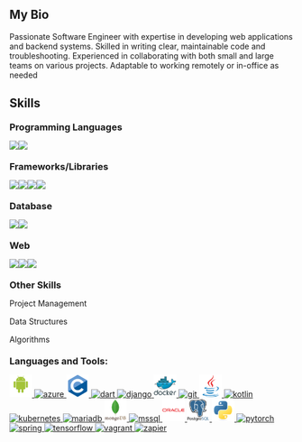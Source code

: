 <h2>My Bio</h2>
Passionate Software Engineer with expertise in developing web applications and backend systems. Skilled in 
writing clear, maintainable code and troubleshooting. Experienced in collaborating with both small and large 
teams on various projects. Adaptable to working remotely or in-office as needed

<h2>Skills</h2>

<h3>Programming Languages</h3>
<ul>
  <li>
    <img src="https://img.shields.io/badge/python-%23ED8B00.svg?style=for-the-badge&logo=python&logoColor=white" align="left" />
    <img src="https://img.shields.io/badge/javascript-%23323330.svg?style=for-the-badge&logo=javascript&logoColor=%23F7DF1E" align="left" />
    <div style="clear: both;"></div>
  </li>
</ul>

<h3>Frameworks/Libraries</h3>
<ul>
  <li>
    <img src="https://img.shields.io/badge/react-%2320232a.svg?style=for-the-badge&logo=react&logoColor=%2361DAFB" align="left" />
    <img src="https://img.shields.io/badge/flask-%23CC342D.svg?style=for-the-badge&logo=flask&logoColor=white" align="left" />
    <img src="https://img.shields.io/badge/django-%23CC0000.svg?style=for-the-badge&logo=django&logoColor=white" align="left" />
    <img src="https://img.shields.io/badge/fastapi-%23CC0000.svg?style=for-the-badge&logo=fastapi&logoColor=green" align="left" />
    <div style="clear: both;"></div>
  </li>
</ul>

<h3>Database</h3>
<ul>
  <li>
    <img src="https://img.shields.io/badge/postgresql-%23336791.svg?style=for-the-badge&logo=postgresql&logoColor=white" align="left" />
    <img src="https://img.shields.io/badge/sql-%23F29111.svg?style=for-the-badge&logo=microsoft-sql-server&logoColor=white" align="left" />
    <div style="clear: both;"></div>
  </li>
</ul>

<h3>Web</h3>
<ul>
  <li>
    <img src="https://img.shields.io/badge/html-%23E34F26.svg?style=for-the-badge&logo=html5&logoColor=white" align="left" />
    <img src="https://img.shields.io/badge/css-%231572B6.svg?style=for-the-badge&logo=css3&logoColor=white" align="left" />
    <img src="https://img.shields.io/badge/react_bootstrap-%23563D7C.svg?style=for-the-badge&logo=bootstrap&logoColor=white" align="left" />
    <div style="clear: both;"></div>
  </li>
</ul>

<h3>Other Skills</h3>
<ul>
  <li>Project Management</li>
  <li>Data Structures</li>
  <li>Algorithms</li>
</ul>

<style>
  h3 {
    margin-top: 20px; 
    margin-bottom: 10px;
  }
  ul {
    list-style-type: none; 
    padding: 0;
  }
  li {
    margin-bottom: 15px; 
  }
</style>


<h3 align="left">Languages and Tools:</h3>
<p align="left"> <a href="https://developer.android.com" target="_blank" rel="noreferrer"> <img src="https://raw.githubusercontent.com/devicons/devicon/master/icons/android/android-original-wordmark.svg" alt="android" width="40" height="40"/> </a> <a href="https://azure.microsoft.com/en-in/" target="_blank" rel="noreferrer"> <img src="https://www.vectorlogo.zone/logos/microsoft_azure/microsoft_azure-icon.svg" alt="azure" width="40" height="40"/> </a> <a href="https://www.cprogramming.com/" target="_blank" rel="noreferrer"> <img src="https://raw.githubusercontent.com/devicons/devicon/master/icons/c/c-original.svg" alt="c" width="40" height="40"/> </a> <a href="https://dart.dev" target="_blank" rel="noreferrer"> <img src="https://www.vectorlogo.zone/logos/dartlang/dartlang-icon.svg" alt="dart" width="40" height="40"/> </a> <a href="https://www.djangoproject.com/" target="_blank" rel="noreferrer"> <img src="https://cdn.worldvectorlogo.com/logos/django.svg" alt="django" width="40" height="40"/> </a> <a href="https://www.docker.com/" target="_blank" rel="noreferrer"> <img src="https://raw.githubusercontent.com/devicons/devicon/master/icons/docker/docker-original-wordmark.svg" alt="docker" width="40" height="40"/> </a> <a href="https://git-scm.com/" target="_blank" rel="noreferrer"> <img src="https://www.vectorlogo.zone/logos/git-scm/git-scm-icon.svg" alt="git" width="40" height="40"/> </a> <a href="https://www.java.com" target="_blank" rel="noreferrer"> <img src="https://raw.githubusercontent.com/devicons/devicon/master/icons/java/java-original.svg" alt="java" width="40" height="40"/> </a> <a href="https://kotlinlang.org" target="_blank" rel="noreferrer"> <img src="https://www.vectorlogo.zone/logos/kotlinlang/kotlinlang-icon.svg" alt="kotlin" width="40" height="40"/> </a> <a href="https://kubernetes.io" target="_blank" rel="noreferrer"> <img src="https://www.vectorlogo.zone/logos/kubernetes/kubernetes-icon.svg" alt="kubernetes" width="40" height="40"/> </a> <a href="https://mariadb.org/" target="_blank" rel="noreferrer"> <img src="https://www.vectorlogo.zone/logos/mariadb/mariadb-icon.svg" alt="mariadb" width="40" height="40"/> </a> <a href="https://www.mongodb.com/" target="_blank" rel="noreferrer"> <img src="https://raw.githubusercontent.com/devicons/devicon/master/icons/mongodb/mongodb-original-wordmark.svg" alt="mongodb" width="40" height="40"/> </a> <a href="https://www.microsoft.com/en-us/sql-server" target="_blank" rel="noreferrer"> <img src="https://www.svgrepo.com/show/303229/microsoft-sql-server-logo.svg" alt="mssql" width="40" height="40"/> </a> <a href="https://www.oracle.com/" target="_blank" rel="noreferrer"> <img src="https://raw.githubusercontent.com/devicons/devicon/master/icons/oracle/oracle-original.svg" alt="oracle" width="40" height="40"/> </a> <a href="https://www.postgresql.org" target="_blank" rel="noreferrer"> <img src="https://raw.githubusercontent.com/devicons/devicon/master/icons/postgresql/postgresql-original-wordmark.svg" alt="postgresql" width="40" height="40"/> </a> <a href="https://www.python.org" target="_blank" rel="noreferrer"> <img src="https://raw.githubusercontent.com/devicons/devicon/master/icons/python/python-original.svg" alt="python" width="40" height="40"/> </a> <a href="https://pytorch.org/" target="_blank" rel="noreferrer"> <img src="https://www.vectorlogo.zone/logos/pytorch/pytorch-icon.svg" alt="pytorch" width="40" height="40"/> </a> <a href="https://spring.io/" target="_blank" rel="noreferrer"> <img src="https://www.vectorlogo.zone/logos/springio/springio-icon.svg" alt="spring" width="40" height="40"/> </a> <a href="https://www.tensorflow.org" target="_blank" rel="noreferrer"> <img src="https://www.vectorlogo.zone/logos/tensorflow/tensorflow-icon.svg" alt="tensorflow" width="40" height="40"/> </a> <a href="https://www.vagrantup.com/" target="_blank" rel="noreferrer"> <img src="https://www.vectorlogo.zone/logos/vagrantup/vagrantup-icon.svg" alt="vagrant" width="40" height="40"/> </a> <a href="https://zapier.com" target="_blank" rel="noreferrer"> <img src="https://www.vectorlogo.zone/logos/zapier/zapier-icon.svg" alt="zapier" width="40" height="40"/> </a> </p>

